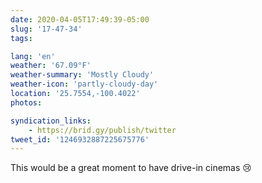 ```yaml
---
date: 2020-04-05T17:49:39-05:00
slug: '17-47-34'
tags:

lang: 'en'
weather: '67.09°F'
weather-summary: 'Mostly Cloudy'
weather-icon: 'partly-cloudy-day'
location: '25.7554,-100.4022'
photos:

syndication_links:
    - https://brid.gy/publish/twitter
tweet_id: '1246932887225675776'
---
```

This would be a great moment to have drive-in cinemas 😢